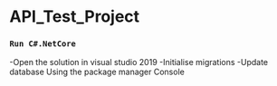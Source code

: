 # API_Test_Project

### `Run C#.NetCore `
-Open the solution in visual studio 2019
-Initialise migrations
-Update database
Using  the package manager Console


